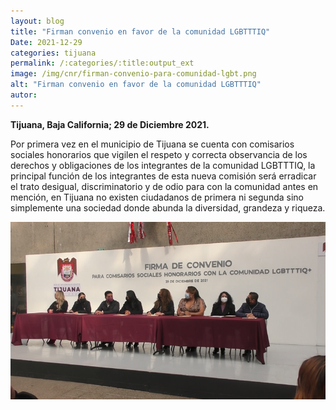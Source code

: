 ```yaml
---
layout: blog
title: "Firman convenio en favor de la comunidad LGBTTTIQ"
Date: 2021-12-29
categories: tijuana
permalink: /:categories/:title:output_ext
image: /img/cnr/firman-convenio-para-comunidad-lgbt.png
alt: "Firman convenio en favor de la comunidad LGBTTTIQ"
autor:
---
```


**Tijuana, Baja California; 29 de Diciembre 2021.** 

Por primera vez en el municipio de Tijuana se cuenta con comisarios sociales honorarios que vigilen el respeto y correcta observancia de los derechos y obligaciones de los integrantes de la comunidad LGBTTTIQ, la principal función de los integrantes de esta nueva comisión será erradicar el trato desigual,  discriminatorio y de odio para con la comunidad antes en mención, en Tijuana no existen ciudadanos de primera ni segunda sino simplemente una sociedad donde abunda la diversidad, grandeza y riqueza.


<div id="carouselExampleSlidesOnly" class="carousel slide" data-ride="carousel">
  <div class="carousel-inner">
    <div class="carousel-item active">
       <img class="d-block w-100" src="/img/cnr/firman-convenio-para-comunidad-lgbt.png" loading="lazy"  alt="Firman convenio en favor de la comunidad LGBTTTIQ">
    </div>
  </div>
</div>